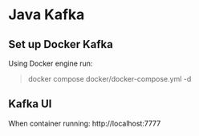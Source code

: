 # Java Kafka
## Set up Docker Kafka
Using Docker engine run:
> docker compose docker/docker-compose.yml -d

## Kafka UI
When container running: http://localhost:7777